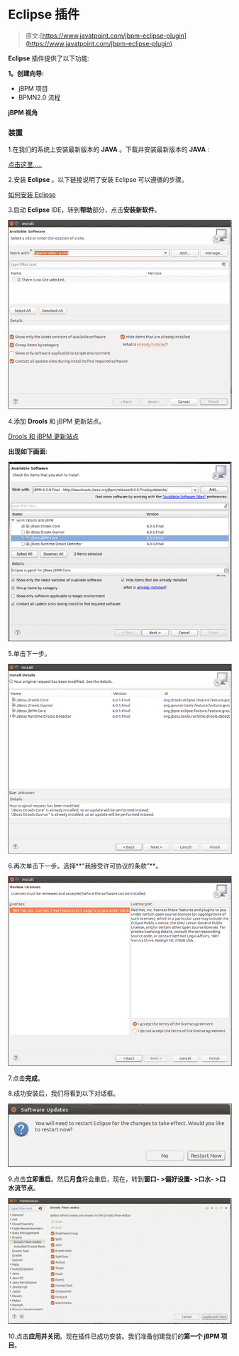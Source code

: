 # Eclipse 插件

> 原文:[https://www.javatpoint.com/jbpm-eclipse-plugin](https://www.javatpoint.com/jbpm-eclipse-plugin)

**Eclipse** 插件提供了以下功能:

**1。创建向导:**

*   jBPM 项目
*   BPMN2.0 流程

**jBPM 视角**

### 装置

1.在我们的系统上安装最新版本的 **JAVA** 。下载并安装最新版本的 **JAVA** :

[点击这里.....](https://www.javatpoint.com/javafx-how-to-install-java)

2.安装 **Eclipse** 。以下链接说明了安装 Eclipse 可以遵循的步骤。

[如何安装 Eclipse](https://www.javatpoint.com/javafx-how-to-install-eclipse)

3.启动 **Eclipse** IDE，转到**帮助**部分，点击**安装新软件**。

![jBPM Eclipse Plugin](img/5a277f73dd63295302fb1a0a43603a7a.png)

4.添加 **Drools** 和 jBPM 更新站点。

[Drools 和 jBPM 更新站点](http://downloads.jboss.org/jbpm/release/6.0.1.Final/updatesite/)

**出现如下画面:**

![jBPM Eclipse Plugin](img/ea8fc448decbc815df8bb33e225a1a64.png)

5.单击下一步。

![jBPM Eclipse Plugin](img/adf219ba32f46744cc2e5b065144f274.png)

6.再次单击下一步。选择**“我接受许可协议的条款”**。

![jBPM Eclipse Plugin](img/92875de915e04ab1e4f0818c33974e57.png)

7.点击**完成**。

8.成功安装后，我们将看到以下对话框。

![jBPM Eclipse Plugin](img/5677d977afb18d0c59aff3b36349b940.png)

9.点击**立即重启**。然后**月食**将会重启，现在，转到**窗口- >偏好设置- >口水- >口水流节点**。

![jBPM Eclipse Plugin](img/8ab05eeaefd7c729bfba2f2b2995052a.png)

10.点击**应用并关闭**。现在插件已成功安装。我们准备创建我们的**第一个 jBPM 项目**。